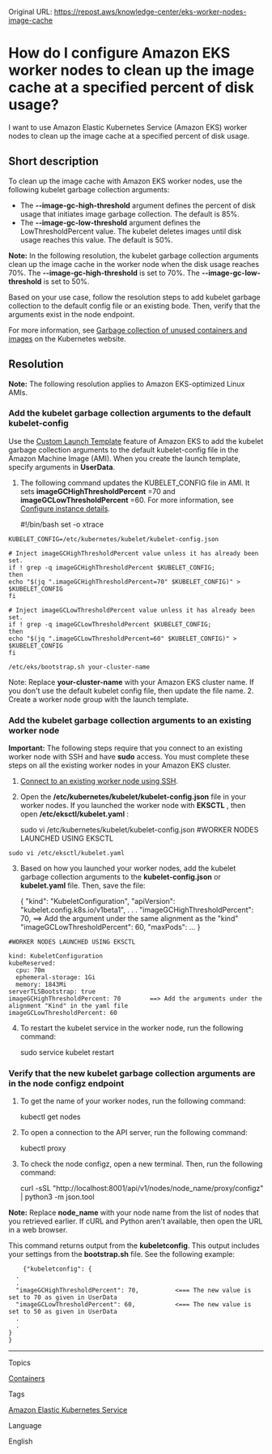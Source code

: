 Original URL: <https://repost.aws/knowledge-center/eks-worker-nodes-image-cache>

# How do I configure Amazon EKS worker nodes to clean up the image cache at a specified percent of disk usage?

I want to use Amazon Elastic Kubernetes Service (Amazon EKS) worker nodes to clean up the image cache at a specified percent of disk usage.

## Short description

To clean up the image cache with Amazon EKS worker nodes, use the following kubelet garbage collection arguments:

  * The **\--image-gc-high-threshold** argument defines the percent of disk usage that initiates image garbage collection. The default is 85%.
  * The **\--image-gc-low-threshold** argument defines the LowThresholdPercent value. The kubelet deletes images until disk usage reaches this value. The default is 50%.



**Note:** In the following resolution, the kubelet garbage collection arguments clean up the image cache in the worker node when the disk usage reaches 70%. The **\--image-gc-high-threshold** is set to 70%. The **\--image-gc-low-threshold** is set to 50%.

Based on your use case, follow the resolution steps to add kubelet garbage collection to the default config file or an existing bode. Then, verify that the arguments exist in the node endpoint.

For more information, see [Garbage collection of unused containers and images](<https://kubernetes.io/docs/concepts/architecture/garbage-collection/#containers-images>) on the Kubernetes website.

## Resolution

**Note:** The following resolution applies to Amazon EKS-optimized Linux AMIs.

### Add the kubelet garbage collection arguments to the default kubelet-config

Use the [Custom Launch Template](<https://docs.aws.amazon.com/eks/latest/userguide/launch-templates.html>) feature of Amazon EKS to add the kubelet garbage collection arguments to the default kubelet-config file in the Amazon Machine Image (AMI). When you create the launch template, specify arguments in **UserData**.

  1. The following command updates the KUBELET_CONFIG file in AMI. It sets **imageGCHighThresholdPercent** =70 and **imageGCLowThresholdPercent** =60. For more information, see [Configure instance details](<https://docs.aws.amazon.com/AWSEC2/latest/UserGuide/launching-instance.html#configure_instance_details_step>).
    
        #!/bin/bash
    set -o xtrace
    
    KUBELET_CONFIG=/etc/kubernetes/kubelet/kubelet-config.json
    
    # Inject imageGCHighThresholdPercent value unless it has already been set.
    if ! grep -q imageGCHighThresholdPercent $KUBELET_CONFIG;
    then
    echo "$(jq ".imageGCHighThresholdPercent=70" $KUBELET_CONFIG)" > $KUBELET_CONFIG
    fi
    
    # Inject imageGCLowThresholdPercent value unless it has already been set.
    if ! grep -q imageGCLowThresholdPercent $KUBELET_CONFIG;
    then
    echo "$(jq ".imageGCLowThresholdPercent=60" $KUBELET_CONFIG)" > $KUBELET_CONFIG
    fi
    
    /etc/eks/bootstrap.sh your-cluster-name

Note: Replace **your-cluster-name** with your Amazon EKS cluster name. If you don't use the default kubelet config file, then update the file name.
  2. Create a worker node group with the launch template.



### Add the kubelet garbage collection arguments to an existing worker node

**Important:** The following steps require that you connect to an existing worker node with SSH and have **sudo** access. You must complete these steps on all the existing worker nodes in your Amazon EKS cluster.

  1. [Connect to an existing worker node using SSH](<https://docs.aws.amazon.com/AWSEC2/latest/UserGuide/AccessingInstancesLinux.html>).

  2. Open the **/etc/kubernetes/kubelet/kubelet-config.json** file in your worker nodes. If you launched the worker node with **EKSCTL** , then open **/etc/eksctl/kubelet.yaml** :
    
        sudo vi /etc/kubernetes/kubelet/kubelet-config.json
    #WORKER NODES LAUNCHED USING EKSCTL
    
    sudo vi /etc/eksctl/kubelet.yaml

  3. Based on how you launched your worker nodes, add the kubelet garbage collection arguments to the **kubelet-config.json** or **kubelet.yaml** file. Then, save the file:
    
        {  "kind": "KubeletConfiguration",
      "apiVersion": "kubelet.config.k8s.io/v1beta1",
      .
      .
      .
      "imageGCHighThresholdPercent": 70,         ==> Add the argument under the same alignment as the "kind"
      "imageGCLowThresholdPercent": 60,
      "maxPods": ...
    }
    
    
    #WORKER NODES LAUNCHED USING EKSCTL
    
    kind: KubeletConfiguration
    kubeReserved:
      cpu: 70m
      ephemeral-storage: 1Gi
      memory: 1843Mi
    serverTLSBootstrap: true
    imageGCHighThresholdPercent: 70        ==> Add the arguments under the alignment "Kind" in the yaml file
    imageGCLowThresholdPercent: 60

  4. To restart the kubelet service in the worker node, run the following command:
    
        sudo service kubelet restart




### Verify that the new kubelet garbage collection arguments are in the node configz endpoint

  1. To get the name of your worker nodes, run the following command:
    
        kubectl get nodes

  2. To open a connection to the API server, run the following command:
    
        kubectl proxy

  3. To check the node configz, open a new terminal. Then, run the following command:
    
        curl -sSL "http://localhost:8001/api/v1/nodes/node_name/proxy/configz" | python3 -m json.tool

**Note:** Replace **node_name** with your node name from the list of nodes that you retrieved earlier. If cURL and Python aren't available, then open the URL in a web browser.

This command returns output from the **kubeletconfig**. This output includes your settings from the **bootstrap.sh** file. See the following example:
    
        {"kubeletconfig": {
      .
      .
      "imageGCHighThresholdPercent": 70,          <=== The new value is set to 70 as given in UserData
      "imageGCLowThresholdPercent": 60,           <=== The new value is set to 50 as given in UserData
      .
      .
    }
    }




* * *

Topics

[Containers](<https://repost.aws/topics/TAgOdRefu6ShempO3dWPEofg/containers>)

Tags

[Amazon Elastic Kubernetes Service](<https://repost.aws/tags/TA4IvCeWI1TE66q4jEj4Z9zg/amazon-elastic-kubernetes-service>)

Language

English

